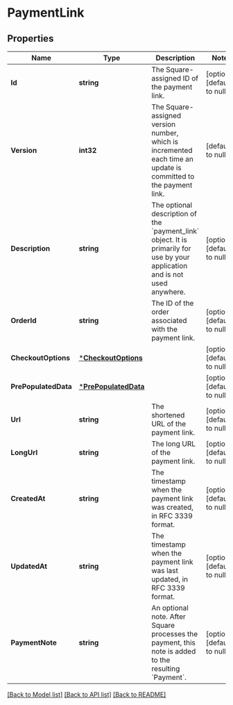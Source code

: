 # PaymentLink

## Properties
Name | Type | Description | Notes
------------ | ------------- | ------------- | -------------
**Id** | **string** | The Square-assigned ID of the payment link. | [optional] [default to null]
**Version** | **int32** | The Square-assigned version number, which is incremented each time an update is committed to the payment link. | [default to null]
**Description** | **string** | The optional description of the &#x60;payment_link&#x60; object. It is primarily for use by your application and is not used anywhere. | [optional] [default to null]
**OrderId** | **string** | The ID of the order associated with the payment link. | [optional] [default to null]
**CheckoutOptions** | [***CheckoutOptions**](CheckoutOptions.md) |  | [optional] [default to null]
**PrePopulatedData** | [***PrePopulatedData**](PrePopulatedData.md) |  | [optional] [default to null]
**Url** | **string** | The shortened URL of the payment link. | [optional] [default to null]
**LongUrl** | **string** | The long URL of the payment link. | [optional] [default to null]
**CreatedAt** | **string** | The timestamp when the payment link was created, in RFC 3339 format. | [optional] [default to null]
**UpdatedAt** | **string** | The timestamp when the payment link was last updated, in RFC 3339 format. | [optional] [default to null]
**PaymentNote** | **string** | An optional note. After Square processes the payment, this note is added to the resulting &#x60;Payment&#x60;. | [optional] [default to null]

[[Back to Model list]](../README.md#documentation-for-models) [[Back to API list]](../README.md#documentation-for-api-endpoints) [[Back to README]](../README.md)

